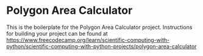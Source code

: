 # Polygon Area Calculator

This is the boilerplate for the Polygon Area Calculator project. Instructions for building your project can be found at <https://www.freecodecamp.org/learn/scientific-computing-with-python/scientific-computing-with-python-projects/polygon-area-calculator>
